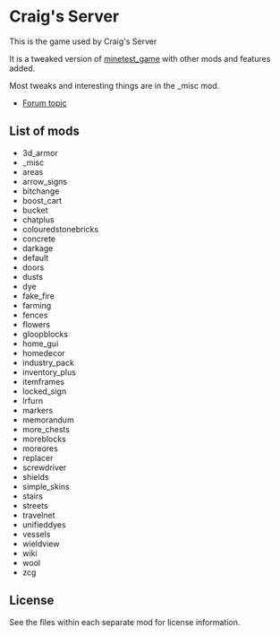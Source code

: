 # Craig's Server
This is the game used by Craig's Server

It is a tweaked version of [minetest_game](https://github.com/minetest/minetest_game) with other mods and features added.

Most tweaks and interesting things are in the _misc mod.

* [Forum topic](https://forum.minetest.net/viewtopic.php?f=10&t=7010)

## List of mods
* 3d_armor
* _misc
*	areas
*	arrow_signs
*	bitchange
*	boost_cart
*	bucket
*	chatplus
*	colouredstonebricks
*	concrete
*	darkage
*	default
*	doors
*	dusts
*	dye
*	fake_fire
*	farming
*	fences
*	flowers
*	gloopblocks
*	home_gui
*	homedecor
*	industry_pack
*	inventory_plus
*	itemframes
*	locked_sign
*	lrfurn
*	markers
*	memorandum
*	more_chests
*	moreblocks
*	moreores
*	replacer
*	screwdriver
*	shields
*	simple_skins
*	stairs
*	streets
*	travelnet
*	unifieddyes
*	vessels
*	wieldview
*	wiki
*	wool
*	zcg

## License
See the files within each separate mod for license information.
